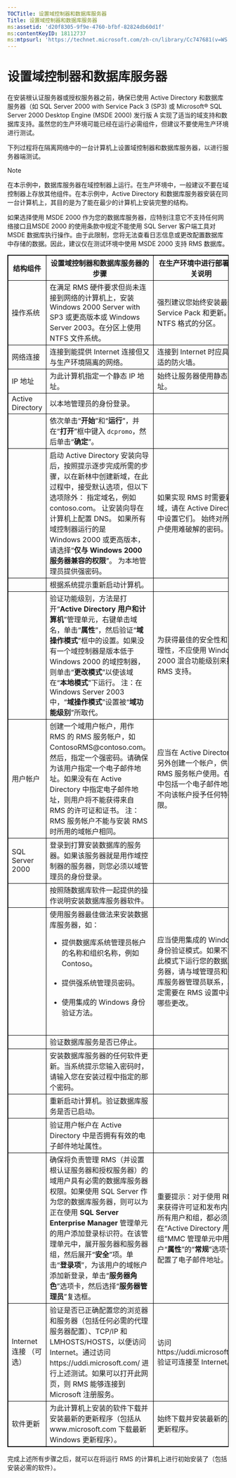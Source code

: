 ```yaml
---
TOCTitle: 设置域控制器和数据库服务器
Title: 设置域控制器和数据库服务器
ms:assetid: 'd20f8305-9f9e-4760-bfbf-82824db60d1f'
ms:contentKeyID: 18112737
ms:mtpsurl: 'https://technet.microsoft.com/zh-cn/library/Cc747681(v=WS.10)'
---
```


设置域控制器和数据库服务器
==========================

在安装根认证服务器或授权服务器之前，确保已使用 Active Directory 和数据库服务器（如 SQL Server 2000 with Service Pack 3 (SP3) 或 Microsoft® SQL Server 2000 Desktop Engine (MSDE 2000) 发行版 A 实现了适当的域支持和数据库支持。虽然您的生产环境可能已经在运行必需组件，但建议不要使用生产环境进行测试。

下列过程将在隔离网络中的一台计算机上设置域控制器和数据库服务器，以进行服务器端测试。

> [!NOTE]  
> 在本示例中，数据库服务器在域控制器上运行。在生产环境中，一般建议不要在域控制器上存放其他组件。在本示例中，Active Directory 和数据库服务器安装在同一台计算机上，其目的是为了能在最少的计算机上安装完整的结构。 

如果选择使用 MSDE 2000 作为您的数据库服务器，应特别注意它不支持任何网络接口且MSDE 2000 的使用条款中规定不能使用 SQL Server 客户端工具对 MSDE 数据库执行操作。由于此限制，您将无法查看日志信息或更改配置数据库中存储的数据。因此，建议仅在测试环境中使用 MSDE 2000 支持 RMS 数据库。



 
<p></p>

<table style="border:1px solid black;">
<colgroup>
<col width="33%" />
<col width="33%" />
<col width="33%" />
</colgroup>
<thead>
<tr class="header">
<th style="border:1px solid black;" >结构组件</th>
<th style="border:1px solid black;" >设置域控制器和数据库服务器的步骤</th>
<th style="border:1px solid black;" >在生产环境中进行部署的有关说明</th>
</tr>
</thead>
<tbody>
<tr class="odd">
<td style="border:1px solid black;">操作系统</td>
<td style="border:1px solid black;">在满足 RMS 硬件要求但尚未连接到网络的计算机上，安装 Windows 2000 Server with SP3 或更高版本或 Windows Server 2003。在分区上使用 NTFS 文件系统。</td>
<td style="border:1px solid black;">强烈建议您始终安装最新的 Service Pack 和更新。使用 NTFS 格式的分区。</td>
</tr>
<tr class="even">
<td style="border:1px solid black;">网络连接</td>
<td style="border:1px solid black;">连接到能提供 Internet 连接但又与生产环境隔离的网络。</td>
<td style="border:1px solid black;">连接到 Internet 时应具有合适的防火墙。</td>
</tr>
<tr class="odd">
<td style="border:1px solid black;">IP 地址</td>
<td style="border:1px solid black;">为此计算机指定一个静态 IP 地址。</td>
<td style="border:1px solid black;">始终让服务器使用静态 IP 地址。</td>
</tr>
<tr class="even">
<td style="border:1px solid black;">Active Directory</td>
<td style="border:1px solid black;">以本地管理员的身份登录。</td>
<td style="border:1px solid black;"> </td>
</tr>
<tr class="odd">
<td style="border:1px solid black;"> </td>
<td style="border:1px solid black;">依次单击“<strong>开始</strong>”和“<strong>运行</strong>”，并在“<strong>打开</strong>”框中键入 <code>dcpromo</code>，然后单击“<strong>确定</strong>”。</td>
<td style="border:1px solid black;"> </td>
</tr>
<tr class="even">
<td style="border:1px solid black;"> </td>
<td style="border:1px solid black;">启动 Active Directory 安装向导后，按照提示逐步完成所需的步骤，以在新林中创建新域，在此过程中，接受默认选项，但以下选项除外：
指定域名，例如 contoso.com。
让安装向导在计算机上配置 DNS。
如果所有域控制器运行的是 Windows 2000 或更高版本，请选择“<strong>仅与 Windows 2000 服务器兼容的权限</strong>”。
为本地管理员提供强密码。</td>
<td style="border:1px solid black;">如果实现 RMS 时需要新域，请在 Active Directory 中设置它们。
始终对所有帐户使用难破解的密码。</td>
</tr>
<tr class="odd">
<td style="border:1px solid black;"> </td>
<td style="border:1px solid black;">根据系统提示重新启动计算机。</td>
<td style="border:1px solid black;"> </td>
</tr>
<tr class="even">
<td style="border:1px solid black;"> </td>
<td style="border:1px solid black;">验证功能级别，方法是打开“<strong>Active Directory 用户和计算机</strong>”管理单元，右键单击域名，单击“<strong>属性</strong>”，然后验证“<strong>域操作模式</strong>”框中的设置。如果没有一个域控制器是版本低于 Windows 2000 的域控制器，则单击“<strong>更改模式</strong>”以使该域在“<strong>本地模式</strong>”下运行。
注：在 Windows Server 2003 中，“<strong>域操作模式</strong>”设置被“<strong>域功能级别</strong>”所取代。</td>
<td style="border:1px solid black;">为获得最佳的安全性和可管理性，不应使用 Windows 2000 混合功能级别来提供 RMS 支持。</td>
</tr>
<tr class="odd">
<td style="border:1px solid black;">用户帐户</td>
<td style="border:1px solid black;">创建一个域用户帐户，用作 RMS 的 RMS 服务帐户，如 ContosoRMS@contoso.com。然后，指定一个强密码。请确保为该用户指定一个电子邮件地址。如果没有在 Active Directory 中指定电子邮件地址，则用户将不能获得来自 RMS 的许可证和证书。
注：RMS 服务帐户不能与安装 RMS 时所用的域帐户相同。</td>
<td style="border:1px solid black;">应当在 Active Directory 中另外创建一个帐户，供 RMS 服务帐户使用。在其中包括一个电子邮件地址。不向该帐户授予任何特殊权限。</td>
</tr>
<tr class="even">
<td style="border:1px solid black;">SQL Server 2000</td>
<td style="border:1px solid black;">登录到打算安装数据库的服务器。如果该服务器就是用作域控制器的服务器，则您必须以域管理员的身份登录。</td>
<td style="border:1px solid black;"> </td>
</tr>
<tr class="odd">
<td style="border:1px solid black;"> </td>
<td style="border:1px solid black;">按照随数据库软件一起提供的操作说明安装数据库服务器软件。</td>
<td style="border:1px solid black;"> </td>
</tr>
<tr class="even">
<td style="border:1px solid black;"> </td>
<td style="border:1px solid black;">使用服务器最佳做法来安装数据库服务器，如：
<ul>
<li>提供数据库系统管理员帐户的名称和组织名称，例如 Contoso。<br />
<br />
</li>
<li>提供强系统管理员密码。<br />
<br />
</li>
<li>使用集成的 Windows 身份验证方法。<br />
<br />
</li>
</ul></td>
<td style="border:1px solid black;">应当使用集成的 Windows 身份验证模式。如果不能在此模式下运行您的数据库服务器，请与域管理员和数据库服务器管理员联系，以确定需要在 RMS 设置中进行哪些更改。</td>
</tr>
<tr class="odd">
<td style="border:1px solid black;"> </td>
<td style="border:1px solid black;">验证数据库服务是否已停止。</td>
<td style="border:1px solid black;"> </td>
</tr>
<tr class="even">
<td style="border:1px solid black;"> </td>
<td style="border:1px solid black;">安装数据库服务器的任何软件更新。当系统提示您输入密码时，请输入您在安装过程中指定的那个密码。</td>
<td style="border:1px solid black;"> </td>
</tr>
<tr class="odd">
<td style="border:1px solid black;"> </td>
<td style="border:1px solid black;">重新启动计算机。验证数据库服务是否已启动。</td>
<td style="border:1px solid black;"> </td>
</tr>
<tr class="even">
<td style="border:1px solid black;"> </td>
<td style="border:1px solid black;">验证用户帐户在 Active Directory 中是否拥有有效的电子邮件地址属性。</td>
<td style="border:1px solid black;"> </td>
</tr>
<tr class="odd">
<td style="border:1px solid black;"> </td>
<td style="border:1px solid black;">确保将负责管理 RMS（并设置根认证服务器和授权服务器）的域用户具有必需的数据库服务器权限。如果使用 SQL Server 作为您的数据库服务器，则可以为正在使用 <strong>SQL Server Enterprise Manager</strong> 管理单元的用户添加登录标识符。在该管理单元中，展开服务器和服务器组，然后展开“<strong>安全</strong>”项。单击“<strong>登录项</strong>”，为该用户的域帐户添加新登录，单击“<strong>服务器角色</strong>”选项卡，然后选择“<strong>服务器管理员</strong>”复选框。</td>
<td style="border:1px solid black;">重要提示：对于使用 RMS 来获得许可证和发布内容的所有用户和组，都必须在“Active Directory 用户和组”MMC 管理单元中用户“<strong>属性</strong>”的“<strong>常规</strong>”选项卡上配置了电子邮件地址。</td>
</tr>
<tr class="even">
<td style="border:1px solid black;">Internet 连接
（可选）</td>
<td style="border:1px solid black;">验证是否已正确配置您的浏览器和服务器（包括任何必需的代理服务器配置）、TCP/IP 和 LMHOSTS/HOSTS，以便访问 Internet。通过访问 https://uddi.microsoft.com/ 进行上述测试。如果可以打开此网页，则 RMS 能够连接到 Microsoft 注册服务。</td>
<td style="border:1px solid black;">访问 https://uddi.microsoft.com 验证可连接至 Internet。</td>
</tr>
<tr class="odd">
<td style="border:1px solid black;">软件更新</td>
<td style="border:1px solid black;">为此计算机上安装的软件下载并安装最新的更新程序（包括从 www.microsoft.com 下载最新 Windows 更新程序）。</td>
<td style="border:1px solid black;">始终下载并安装最新的服务更新程序。</td>
</tr>
</tbody>
</table>

<p></p>

  
完成上述所有步骤之后，就可以在将运行 RMS 的计算机上进行初始安装了（包括安装必需的软件）。
